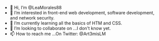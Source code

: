 - 👋 Hi, I’m @LeaMorales88
- 👀 I’m interested in front-end web development, software development, and network security.
- 🌱 I’m currently learning all the basics of HTM and CSS. 
- 💞️ I’m looking to collaborate on ...I don't know yet.
- 📫 How to reach me ...On Twitter: @Art3misLM

<!---
LeaMorales88/LeaMorales88 is a ✨ special ✨ repository because its `README.md` (this file) appears on your GitHub profile.
You can click the Preview link to take a look at your changes.
--->
